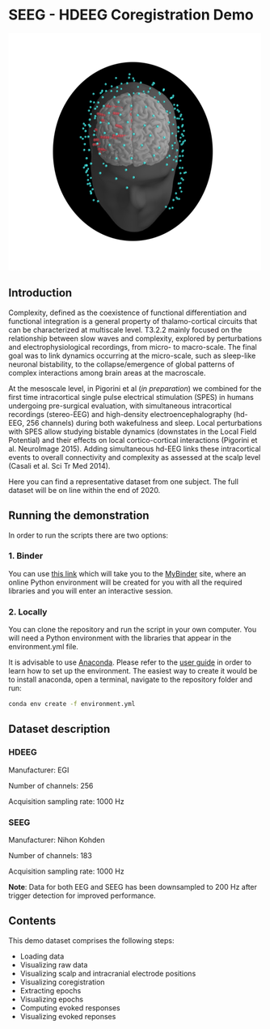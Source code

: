 # SEEG - HDEEG Coregistration Demo

![coreg demo](img/coreg_demo.png)

## Introduction

Complexity, defined as the coexistence of functional differentiation and functional integration is a general property of thalamo-cortical circuits that can be characterized at multiscale level. T3.2.2 mainly focused on the relationship between slow waves and complexity, explored by perturbations and electrophysiological recordings, from micro- to macro-scale. The final goal was to link dynamics occurring at the micro-scale, such as sleep-like neuronal bistability, to the collapse/emergence of global patterns of complex interactions among brain areas at the macroscale.    

At the mesoscale level, in Pigorini et al (*in preparation*) we combined for the first time intracortical single pulse electrical stimulation (SPES) in humans undergoing pre-surgical evaluation, with simultaneous intracortical recordings (stereo-EEG) and high-density electroencephalography (hd-EEG, 256 channels) during both wakefulness and sleep. Local perturbations with SPES allow studying bistable dynamics (downstates in the Local Field Potential) and their effects on local cortico-cortical interactions (Pigorini et al. NeuroImage 2015). Adding simultaneous hd-EEG links these intracortical events to overall connectivity and complexity as assessed at the scalp level (Casali et al. Sci Tr Med 2014). 

Here you can find a representative dataset from one subject. The full dataset will be on line within the end of 2020.



## Running the demonstration

In order to run the scripts there are two options:

### 1. Binder

You can use [this link]() which will take you to the [MyBinder]() site, where an online Python environment will be created for you with all the required libraries and you will enter an interactive session.

### 2. Locally

You can clone the repository and run the script in your own computer.  You will need a Python environment with the libraries that appear in the environment.yml file.

It is advisable to use [Anaconda](https://www.anaconda.com/distribution/). Please refer to the [user guide](https://docs.conda.io/projects/conda/en/latest/user-guide/tasks/manage-environments.html) in order to learn how to set up the environment. The easiest way to create it would be to install anaconda, open a terminal, navigate to the repository folder and run:

```bash
conda env create -f environment.yml

```

## Dataset description

### HDEEG

Manufacturer: EGI 

Number of channels: 256 

Acquisition sampling rate: 1000 Hz

### SEEG

Manufacturer: Nihon Kohden

Number of channels: 183

Acquisition sampling rate: 1000 Hz

__Note__: Data for both EEG and SEEG has been downsampled to 200 Hz after trigger detection for improved performance.



## Contents

This demo dataset comprises the following steps:

* Loading data
* Visualizing raw data
* Visualizing scalp and intracranial electrode positions
* Visualizing coregistration
* Extracting epochs
* Visualizing epochs
* Computing evoked responses
* Visualizing evoked reponses
